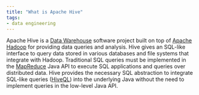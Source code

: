 ```yaml
---
title: "What is Apache Hive"
tags:
- data engineering
---
```

Apache Hive is a [Data Warehouse](term/data%20warehouse.md) software project built on top of [Apache Hadoop](term/apache%20hadoop.md) for providing data queries and analysis. Hive gives an SQL-like interface to query data stored in various databases and file systems that integrate with Hadoop. Traditional SQL queries must be implemented in the [MapReduce](term/mapreduce.md) Java API to execute SQL applications and queries over distributed data. Hive provides the necessary SQL abstraction to integrate SQL-like queries ([HiveQL](https://en.wikipedia.org/wiki/Apache_Hive#HiveQL)) into the underlying Java without the need to implement queries in the low-level Java API.